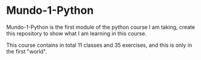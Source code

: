 # Mundo-1-Python

Mundo-1-Python is the first module of the python 
course I am taking, create this repository to show 
what I am learning in this course.

This course contains in total 11 classes and 35 
exercises, and this is only in the first "world".
